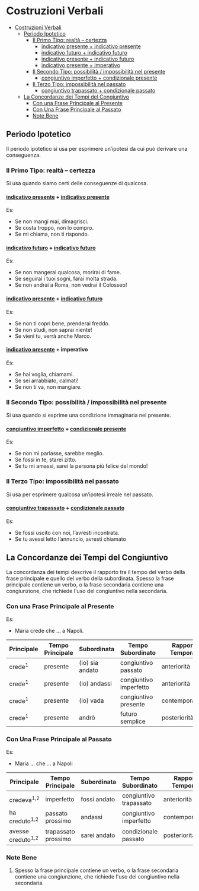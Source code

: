 # Costruzioni Verbali

- [Costruzioni Verbali](#costruzioni-verbali)
  - [Periodo Ipotetico](#periodo-ipotetico)
    - [Il Primo Tipo: realtà – certezza](#il-primo-tipo-realtà--certezza)
      - [indicativo presente + indicativo presente](#indicativo-presente--indicativo-presente)
      - [indicativo futuro + indicativo futuro](#indicativo-futuro--indicativo-futuro)
      - [indicativo presente +  indicativo futuro](#indicativo-presente---indicativo-futuro)
      - [indicativo presente + imperativo](#indicativo-presente--imperativo)
    - [Il Secondo Tipo: possibilità / impossibilità nel presente](#il-secondo-tipo-possibilità--impossibilità-nel-presente)
      - [congiuntivo imperfetto + condizionale presente](#congiuntivo-imperfetto--condizionale-presente)
    - [Il Terzo Tipo: impossibilità nel passato](#il-terzo-tipo-impossibilità-nel-passato)
      - [congiuntivo trapassato + condizionale passato](#congiuntivo-trapassato--condizionale-passato)
  - [La Concordanze dei Tempi del Congiuntivo](#la-concordanze-dei-tempi-del-congiuntivo)
    - [Con una Frase Principale al Presente](#con-una-frase-principale-al-presente)
    - [Con Una Frase Principale al Passato](#con-una-frase-principale-al-passato)
    - [Note Bene](#note-bene)


## Periodo Ipotetico

Il periodo ipotetico si usa per esprimere un’ipotesi da cui può derivare una conseguenza.

### Il Primo Tipo: realtà – certezza

Si usa quando siamo certi delle conseguenze di qualcosa.

#### [indicativo presente](tenses-overview.md#indicativo-presente) + [indicativo presente](tenses-overview.md#indicativo-presente)

Es:
- Se non mangi mai, dimagrisci.
- Se costa troppo, non lo compro.
- Se mi chiama, non ti rispondo.


#### [indicativo futuro](tenses-overview.md#indicativo-futuro-semplice) + [indicativo futuro](tenses-overview.md#indicativo-futuro-semplice)

Es:
- Se non mangerai qualcosa, morirai di fame.
- Se seguirai i tuoi sogni, farai molta strada.
- Se non andrai a Roma, non vedrai il Colosseo!

#### [indicativo presente](tenses-overview.md#indicativo-presente) +  [indicativo futuro](tenses-overview.md#indicativo-futuro-semplice)

Es:
- Se non ti copri bene, prenderai freddo.
- Se non studi, non saprai niente!
- Se vieni tu, verrà anche Marco.

#### [indicativo presente](tenses-overview.md#indicativo-presente) + imperativo

Es:
- Se hai voglia, chiamami.
- Se sei arrabbiato, calmati!
- Se non ti va, non mangiare.

### Il Secondo Tipo: possibilità / impossibilità nel presente

Si usa quando si esprime una condizione immaginaria nel presente.

#### [congiuntivo imperfetto](tenses-overview.md#congiuntivo-imperfetto) + [condizionale presente](tenses-overview.md#condizionale-presente)

Es:
- Se non mi parlasse, sarebbe meglio.
- Se fossi in te, starei zitto.
- Se tu mi amassi, sarei la persona più felice del mondo!

### Il Terzo Tipo: impossibilità nel passato

Si usa per esprimere qualcosa un’ipotesi irreale nel passato.

#### [congiuntivo trapassato](tenses-overview.md#congiuntivo-passato) + [condizionale passato](tenses-overview.md#condizionale-passato)

Es:
- Se fossi uscito con noi, l’avresti incontrata.
- Se tu avessi letto l’annuncio, avresti chiamato

## La Concordanze dei Tempi del Congiuntivo

La concordanza dei tempi descrive il rapporto tra il tempo del verbo della frase principale e quello del verbo della subordinata.  Spesso la frase principale contiene un verbo, o la frase secondaria contiene una congiunzione, che richiede l'uso del congiuntivo nella secondaria.

### Con una Frase Principale al Presente 

Es:
- Maria crede che ... a Napoli.

| Principale | Tempo Principale | Subordinata     | Tempo Subordinato      | Rapporto Temporale |
| ---------- | ---------------- | --------------- | ---------------------- | ------------------ |
| crede<sup>1</sup>      | presente         | (io) sia andato | congiuntivo passato    | anteriorità        |
| crede<sup>1</sup>      | presente         | (io) andassi    | congiuntivo imperfetto | anteriorità        |
| crede<sup>1</sup>      | presente         | (io) vada       | congiuntivo presente   | contemporaneità    |
| crede<sup>1</sup>     | presente         | andrò           | futuro semplice        | posteriorità       |

### Con Una Frase Principale al Passato

Es:
- Maria ... che ... a Napoli
  
| Principale                   | Tempo Principale    | Subordinata  | Tempo Subordinato      | Rapporto Temporale |
| ---------------------------- | ------------------- | ------------ | ---------------------- | ------------------ |
| credeva<sup>1,2</sup>        | imperfetto          | fossi andato | congiuntivo trapassato | anteriorità        |
| ha creduto<sup>1,2</sup>     | passato prossimo    | andassi      | congiuntivo imperfetto | contemporaneità    |
| avesse creduto<sup>1,2</sup> | trapassato prossimo | sarei andato | condizionale passato   | posteriorità       |

### Note Bene

1. Spesso la frase principale contiene un verbo, o la frase secondaria contiene una congiunzione, che richiede l'uso del congiuntivo nella secondaria.